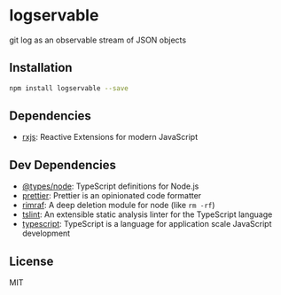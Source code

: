 # logservable

git log as an observable stream of JSON objects

## Installation

```sh
npm install logservable --save
```

## Dependencies

* [rxjs](https://github.com/ReactiveX/RxJS): Reactive Extensions for modern JavaScript

## Dev Dependencies

* [@types/node](https://www.github.com/DefinitelyTyped/DefinitelyTyped.git): TypeScript definitions for Node.js
* [prettier](https://github.com/prettier/prettier): Prettier is an opinionated code formatter
* [rimraf](https://github.com/isaacs/rimraf): A deep deletion module for node (like `rm -rf`)
* [tslint](https://github.com/palantir/tslint): An extensible static analysis linter for the TypeScript language
* [typescript](https://github.com/Microsoft/TypeScript): TypeScript is a language for application scale JavaScript
  development

## License

MIT
